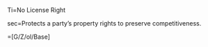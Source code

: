 Ti=No License Right

sec=Protects a party’s property rights to preserve competitiveness.

=[G/Z/ol/Base]
